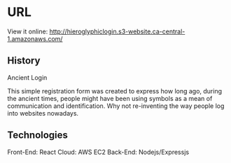 # URL
View it online: http://hieroglyphiclogin.s3-website.ca-central-1.amazonaws.com/

## History
Ancient Login
 
This simple registration form was created to express how long ago, during the ancient times, people might have been using symbols as a mean of communication and identification. Why not re-inventing the way people log into websites nowadays.

## Technologies

Front-End: React
Cloud: AWS EC2
Back-End: Nodejs/Expressjs